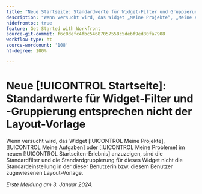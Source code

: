```yaml
---
title: "Neue Startseite: Standardwerte für Widget-Filter und Gruppierungen entsprechen nicht der Layout-Vorlage"
description: "Wenn versucht wird, das Widget „Meine Projekte“, „Meine Aufgaben“ oder „Meine Probleme“ im neuen Startseiten-Erlebnis anzuzeigen, sind der Standardfilter und die Standardgruppierung für dieses Widget nicht die Standardeinstellung in der dieser Benutzerin bzw. diesem Benutzer zugewiesenen Layout-Vorlage."
hidefromtoc: true
feature: Get Started with Workfront
source-git-commit: f6c0defc4fbc54687057558c5debf9ed80fa7908
workflow-type: ht
source-wordcount: '108'
ht-degree: 100%

---
```



# Neue [!UICONTROL Startseite]: Standardwerte für Widget-Filter und -Gruppierung entsprechen nicht der Layout-Vorlage

Wenn versucht wird, das Widget [!UICONTROL Meine Projekte], [!UICONTROL Meine Aufgaben] oder [!UICONTROL Meine Probleme] im neuen [!UICONTROL Startseiten-Erlebnis] anzuzeigen, sind die Standardfilter und die Standardgruppierung für dieses Widget nicht die Standardeinstellung in der dieser Benutzerin bzw. diesem Benutzer zugewiesenen Layout-Vorlage.

_Erste Meldung am 3. Januar 2024._
